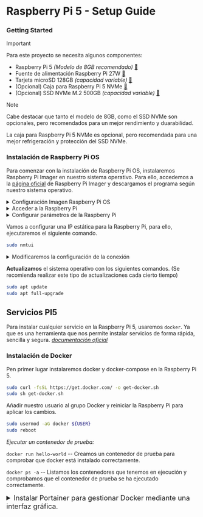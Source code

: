 # Raspberry Pi 5 - Setup Guide
### Getting Started
> [!IMPORTANT]
> Para este proyecto se necesita algunos componentes:
> - Raspberry Pi 5 *(Modelo de 8GB recomendado)* [🔗](https://amzn.eu/d/8PSWlGE)
> - Fuente de alimentación Raspberry Pi 27W [🔗](https://amzn.eu/d/5KuvbUQ)
> - Tarjeta microSD 128GB *(capacidad variable)* [🔗](https://amzn.eu/d/2EA1wH9)
> - (Opcional) Caja para Raspberry Pi 5 NVMe [🔗](https://amzn.eu/d/1gozBP4)
> - (Opcional) SSD NVMe M.2 500GB  *(capacidad variable)* [🔗](https://amzn.eu/d/a8RKGx0)

> [!NOTE]
> Cabe destacar que tanto el modelo de 8GB, como el SSD NVMe son opcionales, pero recomendados para un mejor rendimiento y duarabilidad.
> 
> La caja para Raspberry Pi 5 NVMe es opcional, pero recomendada para una mejor refrigeración y protección del SSD NVMe.

### Instalación de Raspberry Pi OS
Para comenzar con la instalación de Raspberry Pi OS, instalaremos Raspberry Pi Imager en nuestro sistema operativo. Para ello, accedemos a la [página oficial](https://www.raspberrypi.org/software/)   de Raspberry Pi Imager y descargamos el programa según nuestro sistema operativo.

<details>
<summary>Configuración Imagen Raspberry Pi OS</summary>
<br>

1. Seleccionamos la opción de **"Choose Device"**  y elegimos la opción de Raspberry Pi 5.
2. Seleccionamos la opción de **"Choose OS"** y elegimos la opción de Raspberry Pi OS. (Raspberry Pi OS [Con interfaz gráfica] o Raspberry Pi OS Lite [Sin interfaz gráfica]) en este caso seleccionaremos la versión con interfaz gráfica.
    - En el caso de tener una raspberry pi 5 de 8GB, se recomienda instalar la versión de 64 bits.
    - En el caso de tener una raspberry pi 5 de 4GB, se recomienda instalar la versión de 32 bits.
3. Seleccionamos la opción de **"Choose Storage"** y elegimos la tarjeta microSD que vamos a utilizar.
4. Antes de finalizar la instalar, editaremos los ajustes predeterminados del sistema operativo.

<img src="/img/personalizarOS-general.png" alt="Texto alternativo" width="49%" />
<img src="/img/personalizarSO-servicios.png" alt="Texto alternativo" width="49%" />

5. Finalmente, guardamos la configuración, aplicamos los ajustes y comenzamos la instalación.
</details>

<details>
<summary>Acceder a la Raspberry Pi</summary>
<br>
Tras conectar la Raspberry Pi a la corriente y a la red mediante un cable ethernet, accederemos a la Raspberry Pi mediante SSH.

1. Para ello, abriremos una terminal y ejecutaremos el siguiente comando para optener la dirección IP de la Raspberry Pi.
```bash
ping -4 raspberrypi.local
```
2. Una vez obtenida la dirección IP, accederemos mediante **SSH** con el siguiente comando.
```bash
ssh usuario@ipRaspberry
# Confirmamos la conexión con "yes" y escribimos la contraseña que hemos configurado en la instalación.
```
</details>
<details>
<summary>Configurar parámetros de la Raspberry Pi</summary>
<br>

- Para abrir la configuración de la Raspberry Pi, ejecutaremos el siguiente comando.
```bash
sudo raspi-config
```
 Y aplicaremos los siguientes ajustes:
```bash
1. APARTADO [6 Advanced Options] > [A1 Expand Filesystem] > FINISH
2. APARTADO [1 System Options] > [S5 Boot / Auto Login] > [B1 Desktop / CLI] > [B4 Desktop Autologin] > FINISH
3. APARTADO [3 Interface Options] > [I2 VNC] > [YES] > FINISH
4. APARTADO [2 Display Options] > [D3 VNC resolution] > [1280x720] > FINISH
5. APARTADO [5 Localisation Options] > [L1 Locale] > [es_ES.UTF-8 UTF-8] > [es_ES.UTF-8] > [OK] > [es_ES.UTF-8] > [OK] > [es_ES.UTF-8] > [OK]
6. APARTADO [5 Localisation Options] > [L2 Timezone] > [Europe] > [Madrid] > FINISH
7. APARTADO [5 Keyboard] > ENTER
8. APARTADO [5 WLAN Country] > [ES Spain] > FINISH
------------------------------------------------------------------------------------------------------------------------------------------------
FINISH > REBOOT
```
```bash
ssh usuario@ipRaspberry # Iniciamos de nuevo sesión por SSH
```
</details>

Vamos a configurar una IP estática para la Raspberry Pi, para ello, ejecutaremos el siguiente comando.
```bash
sudo nmtui
```


<details>
<summary>Modificaremos la configuración de la conexión</summary>
<br>

Seleccionamos la opción de **"Edit a connection"** y seleccionamos la conexión de **"Wired connection 1"**.
- **Dirección IP:** *Puedes poner la que quieras, pero asegúrate de que no esté en uso y fuera del rango de direcciones IP asignadas por el router.*
- **Máscara de red:** *Pondremos la máscara "**/24**"*
- **Puerta de enlace:** *Pondremos la que se encuentra detrás de nuestro router.*
- **DNS:** *Pondremos la de Google "**8.8.8.8**" y "**8.8.4.4**"*

<img src="/img/ipManual.png" alt="Texto alternativo" width="100%" />

Finalmente, seleccionamos la opción de **"Save"** y **"Quit"**, y reiniciamos la Raspberry Pi para aplicar los cambios.
```bash
sudo reboot
ssh usuario@ipRaspberry # Iniciamos de nuevo sesión por SSH con la nueva ip estática
```
</details>

**Actualizamos** el sistema operativo con los siguientes comandos. (Se recomienda realizar este tipo de actualizaciones cada cierto tiempo)
```bash
sudo apt update
sudo apt full-upgrade
```
## Servicios PI5
Para instalar cualquier servicio en la Raspberry Pi 5, usaremos `docker`. Ya que es una herramienta que nos permite instalar servicios de forma rápida, sencilla y segura. [*documentación oficial*](https://docs.docker.com/engine/install/debian/)
### Instalación de Docker
Pen primer lugar instalaremos docker y docker-compose en la Raspberry Pi 5.
```bash
sudo curl -fsSL https://get.docker.com/ -o get-docker.sh
sudo sh get-docker.sh
```
Añadir nuestro usuario al grupo Docker y reiniciar la Raspberry Pi para aplicar los cambios.
```bash
sudo usermod -aG docker ${USER}
sudo reboot
```
*Ejecutar un contenedor de prueba:*

`docker run hello-world`   -- Creamos un contenedor de prueba para comprobar que docker está instalado correctamente.

`docker ps -a` -- Listamos los contenedores que tenemos en ejecución y comprobamos que el contenedor de prueba se ha ejecutado correctamente.

<details>
<summary style="font-size: 1.3em;">Instalar Portainer para gestionar Docker mediante una interfaz gráfica.</summary>
<br>
Crear volumen Docker que contendrá los datos gestionados por el servidor Portainer.

```bash
docker volume create portainer_data
```
Descargar e instalar contenedor Portainer.
```bash
docker run -d -p 8000:8000 -p 9443:9443 --name portainer --restart=always -v /var/run/docker.sock:/var/run/docker.sock -v portainer_data:/data portainer/portainer-ce:latest
```
Ver contenedores instalados: `docker ps`

Finalmente, para acceder a Portainer, abriremos el navegador y accederemos mediante la siguiente URL: `https://[IP de tu Raspberry Pi]:9443`



</details>




